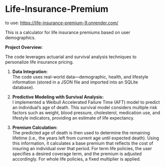# Life-Insurance-Premium

to use: https://life-insurance-premium-9.onrender.com/

This is a calculator for life insurance premiums based on user demographics.

**Project Overview:**

The code leverages actuarial and survival analysis techniques to personalize life insurance pricing.

1. **Data Integration:**  
   The code uses real-world data—demographic, health, and lifestyle information (stored in a JSON file and imported into an SQLite database).

2. **Predictive Modeling with Survival Analysis:**  
   I implemented a Weibull Accelerated Failure Time (AFT) model to predict an individual’s age of death. This survival model considers multiple risk factors such as weight, blood pressure, cholesterol, medication use, and lifestyle indicators, providing an estimate of life expectancy.

3. **Premium Calculation:**  
   The predicted age of death is then used to determine the remaining lifetime (i.e., the years left from current age until expected death). Using this information, it calculates a base premium that reflects the cost of insuring an individual over that period. For term life policies, the user specifies a desired coverage term, and the premium is adjusted accordingly. For whole life policies, a fixed multiplier is applied.
